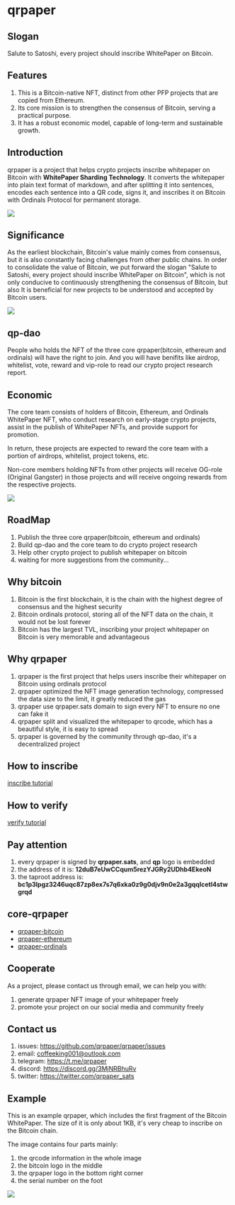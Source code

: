 # qrpaper 

## Slogan
Salute to Satoshi, every project should inscribe WhitePaper on Bitcoin.

## Features
1. This is a Bitcoin-native NFT, distinct from other PFP projects that are copied from Ethereum.
2. Its core mission is to strengthen the consensus of Bitcoin, serving a practical purpose.
3. It has a robust economic model, capable of long-term and sustainable growth.

## Introduction
qrpaper is a project that helps crypto projects inscribe whitepaper on Bitcoin with 
**WhitePaper Sharding Technology**. It converts the whitepaper into 
plain text format of markdown, and after splitting it into sentences, 
encodes each sentence into a QR code, signs it, and inscribes it on Bitcoin 
with Ordinals Protocol for permanent storage.

![](docs/img/qrpaper_theory.jpg)

## Significance
As the earliest blockchain, Bitcoin's value mainly comes from consensus, 
but it is also constantly facing challenges from other public chains. 
In order to consolidate the value of Bitcoin, we put forward the slogan 
"Salute to Satoshi, every project should inscribe WhitePaper on Bitcoin", 
which is not only conducive to continuously strengthening the consensus of Bitcoin, 
but also It is beneficial for new projects to be understood and accepted by Bitcoin users.

![](docs/img/significance.jpg)

## qp-dao
People who holds the NFT of the three core qrpaper(bitcoin, ethereum and ordinals) 
will have the right to join. And you will have benifits like airdrop, whitelist, 
vote, reward and vip-role to read our crypto project research report.

## Economic
The core team consists of holders of Bitcoin, Ethereum, and Ordinals WhitePaper NFT, 
who conduct research on early-stage crypto projects, assist in the publish of 
WhitePaper NFTs, and provide support for promotion.

In return, these projects are expected to reward the core team with a portion of 
airdrops, whitelist, project tokens, etc.

Non-core members holding NFTs from other projects will receive OG-role (Original Gangster)
in those projects and will receive ongoing rewards from the respective projects.

![](docs/img/economic_model.jpg)

## RoadMap
1. Publish the three core qrpaper(bitcoin, ethereum and ordinals) 
2. Build qp-dao and the core team to do crypto project research
3. Help other crypto project to publish whitepaper on bitcoin 
4. waiting for more suggestions from the community...

## Why bitcoin
1. Bitcoin is the first blockchain, it is the chain with the highest degree of consensus and the highest security
2. Bitcoin ordinals protocol, storing all of the NFT data on the chain, it would not be lost forever
3. Bitcoin has the largest TVL, inscribing your project whitepaper on Bitcoin is very memorable and advantageous 

## Why qrpaper
1. qrpaper is the first project that helps users inscribe their whitepaper on Bitcoin using ordinals protocol
2. qrpaper optimized the NFT image generation technology, compressed the data size to the limit, it greatly reduced the gas
3. qrpaper use qrpaper.sats domain to sign every NFT to ensure no one can fake it
4. qrpaper split and visualized the whitepaper to qrcode, which has a beautiful style, it is easy to spread
5. qrpaper is governed by the community through qp-dao, it's a decentralized project

## How to inscribe
[inscribe tutorial](docs/inscribe.md)

## How to verify 
[verify tutorial](docs/verify.md)

## Pay attention
1. every qrpaper is signed by **qrpaper.sats**, and **qp** logo is embedded
2. the address of it is: **12duB7eUwCCqum5rezYJGRy2UDhb4EkeoN**
3. the taproot address is: **bc1p3lpgz3246uqc87zp8ex7s7q6xka0z9g0djv9n0e2a3gqqlcetl4stwgrqd**

## core-qrpaper
* [qrpaper-bitcoin](./qrpaper-bitcoin/)
* [qrpaper-ethereum](./qrpaper-ethereum/)
* [qrpaper-ordinals](./qrpaper-ordinals/)

## Cooperate
As a project, please contact us through email, we can help you with:
1. generate qrpaper NFT image of your whitepaper freely
2. promote your project on our social media and community freely

## Contact us
1. issues: <https://github.com/qrpaper/qrpaper/issues>
2. email: <coffeeking001@outlook.com>
3. telegram: <https://t.me/qrpaper>
4. discord: <https://discord.gg/3MjNRBhuRv>
5. twitter: <https://twitter.com/qrpaper_sats>

## Example
This is an example qrpaper, which includes the first fragment of the Bitcoin WhitePaper. 
The size of it is only about 1KB, it's very cheap to inscribe on the Bitcoin chain.

The image contains four parts mainly:
1. the qrcode information in the whole image
2. the bitcoin logo in the middle
3. the qrpaper logo in the bottom right corner
4. the serial number on the foot

![](docs/img/first_441.png)
